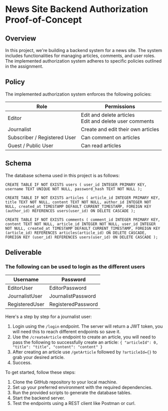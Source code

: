 # News Site Backend Authorization Proof-of-Concept #

## Overview ##
In this project, we're building a backend system for a news site. The system includes functionalities for managing articles, comments, and user roles. The implemented authorization system adheres to specific policies outlined in the assignment.

## Policy ##
The implemented authorization system enforces the following policies:

| Role                     | Permissions                                        |
|--------------------------|----------------------------------------------------|
| Editor| Edit and delete articles<br>Edit and delete user comments  |
| Journalist | Create and edit their own articles|
| Subscriber / Registered User | Can comment on articles|
| Guest / Public User| Can read articles|

## Schema ##
The database schema used in this project is as follows:

`CREATE TABLE IF NOT EXISTS users (
    user_id INTEGER PRIMARY KEY,
    username TEXT UNIQUE NOT NULL,
    password_hash TEXT NOT NULL
);`

`CREATE TABLE IF NOT EXISTS articles (
    article_id INTEGER PRIMARY KEY,
    title TEXT NOT NULL,
    content TEXT NOT NULL,
    author_id INTEGER NOT NULL,
    created_at TIMESTAMP DEFAULT CURRENT_TIMESTAMP,
    FOREIGN KEY (author_id) REFERENCES users(user_id) ON DELETE CASCADE
);`

`CREATE TABLE IF NOT EXISTS comments (
    comment_id INTEGER PRIMARY KEY,
    content TEXT NOT NULL,
    article_id INTEGER NOT NULL,
    user_id INTEGER NOT NULL,
    created_at TIMESTAMP DEFAULT CURRENT_TIMESTAMP,
    FOREIGN KEY (article_id) REFERENCES articles(article_id) ON DELETE CASCADE,
    FOREIGN KEY (user_id) REFERENCES users(user_id) ON DELETE CASCADE
);`

## Deliverable ##

### The following can be used to login as the different users ###
Username  | Password
------------- | -------------
EditorUser  | EditorPassword
JournalistUser  | JournalistPassword
RegisteredUser | RegisteredPassword

Here's a step by step for a journalist user:
1. Login using the `/login` endpoint. The server will return a JWT token, you will need this to reach different endpoints so save it.
2. Use the `/createArticle` endpoint to create an article, you will need to pass the following to successfully create an article:
`{
  "articleId": 0,
  "title": "title",
  "content": "content"
}`
3. After creating an article use `/getArticle` followed by `?articleId={}` to grab your desired article.
4. Success.

To get started, follow these steps:

1. Clone the GitHub repository to your local machine.
2. Set up your preferred environment with the required dependencies.
3. Run the provided scripts to generate the database tables.
4. Start the backend server.
5. Test the endpoints using a REST client like Postman or curl.
